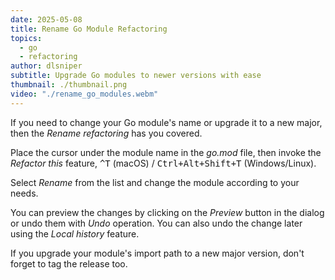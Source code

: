 ```yaml
---
date: 2025-05-08
title: Rename Go Module Refactoring
topics:
  - go
  - refactoring
author: dlsniper
subtitle: Upgrade Go modules to newer versions with ease
thumbnail: ./thumbnail.png
video: "./rename_go_modules.webm"
---
```


If you need to change your Go module's name or upgrade it to a new major, then the _Rename refactoring_ has you covered.

Place the cursor under the module name in the _go.mod_ file, then invoke the _Refactor this_ feature, <kbd>^T</kbd> (macOS) / <kbd>Ctrl+Alt+Shift+T</kbd> (Windows/Linux).

Select _Rename_ from the list and change the module according to your needs.

You can preview the changes by clicking on the _Preview_ button in the dialog or undo them with _Undo_ operation. You can also undo the change later using the _Local history_ feature.

If you upgrade your module's import path to a new major version, don't forget to tag the release too.
